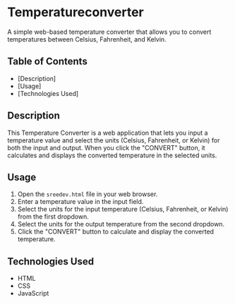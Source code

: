# Temperatureconverter


A simple web-based temperature converter that allows you to convert temperatures between Celsius, Fahrenheit, and Kelvin.

## Table of Contents

- [Description]
- [Usage]
- [Technologies Used]

## Description

This Temperature Converter is a web application that lets you input a temperature value and select the units (Celsius, Fahrenheit, or Kelvin) for both the input and output. When you click the "CONVERT" button, it calculates and displays the converted temperature in the selected units.

## Usage

1. Open the `sreedev.html` file in your web browser.
2. Enter a temperature value in the input field.
3. Select the units for the input temperature (Celsius, Fahrenheit, or Kelvin) from the first dropdown.
4. Select the units for the output temperature from the second dropdown.
5. Click the "CONVERT" button to calculate and display the converted temperature.

## Technologies Used

- HTML
- CSS
- JavaScript

